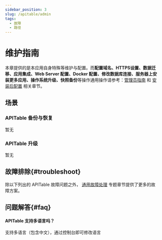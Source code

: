 ```yaml
---
sidebar_position: 3
slug: /apitable/admin
tags:
  - 故障
  - 路径
---
```



# 维护指南

本章提供的是本应用自身特殊等维护与配置。而**配置域名、HTTPS设置、数据迁移、应用集成、Web Server 配置、Docker 配置、修改数据库连接、服务器上安装更多应用、操作系统升级、快照备份**等操作通用操作请参考：[管理员指南](../administrator) 和 [安装后配置](../install/setup) 相关章节。

## 场景

### APITable 备份与恢复

暂无

### APITable 升级

暂无

## 故障排除{#troubleshoot}

除以下列出的 APITable 故障问题之外， [通用故障处理](../troubleshoot) 专题章节提供了更多的故障方案。  

## 问题解答{#faq}

#### APITable 支持多语言吗？

支持多语言（包含中文），通过控制台即可修改语言

